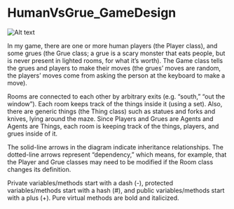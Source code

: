 # HumanVsGrue_GameDesign

![Alt text](/relative/HumanVsGrue_GameDesign/grues-uml.png?raw=true )


In my game, there are one or more human players (the Player class), and some grues (the Grue class; a grue is a scary monster that eats people, but is never present in lighted rooms, for what it’s worth). The Game class tells the grues and players to make their moves (the grues’ moves are random, the players’ moves come from asking the person at the keyboard to make a move).

Rooms are connected to each other by arbitrary exits (e.g. “south,” “out the window”). Each room keeps track of the things inside it (using a set). Also, there are generic things (the Thing class) such as statues and forks and knives, lying around the maze. Since Players and Grues are Agents and Agents are Things, each room is keeping track of the things, players, and grues inside of it.

The solid-line arrows in the diagram indicate inheritance relationships. The dotted-line arrows represent “dependency,” which means, for example, that the Player and Grue classes may need to be modified if the Room class changes its definition.

Private variables/methods start with a dash (-), protected variables/methods start with a hash (#), and public variables/methods start with a plus (+). Pure virtual methods are bold and italicized.

